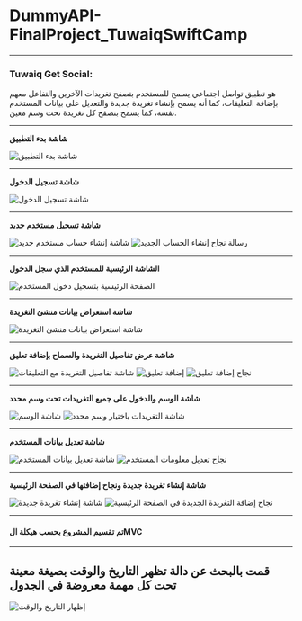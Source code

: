 # DummyAPI-FinalProject_TuwaiqSwiftCamp
---
### Tuwaiq Get Social:
هو تطبيق تواصل اجتماعي يسمح للمستخدم بتصفح تغريدات الآخرين والتفاعل معهم بإضافة التعليقات، كما أنه يسمح بإنشاء تغريدة جديدة والتعديل على بيانات المستخدم نفسه، كما يسمح بتصفح كل تغريدة تحت وسم معين.

---

**شاشة بدء التطبيق**

![شاشة بدء التطبيق](https://user-images.githubusercontent.com/95555310/152950284-15b66273-4442-4657-adca-ef22c700df94.png)


---
**شاشة تسجيل الدخول**

![شاشة تسجيل الدخول](https://user-images.githubusercontent.com/95555310/152950952-86f57191-5a95-46d1-adb3-c5b5020ef81a.png)


---

**شاشة تسجيل مستخدم جديد**
 
![شاشة إنشاء حساب مستخدم جديد](https://user-images.githubusercontent.com/95555310/152951396-6778988f-3c55-49a0-a1f7-d9321e4a4c82.png)
![رسالة نجاح إنشاء الحساب الجديد](https://user-images.githubusercontent.com/95555310/152951768-2f01d0f5-7873-41d8-80cf-c4f4f38e5eaf.png)


---

**الشاشة الرئيسية للمستخدم الذي سجل الدخول**

![الصفحة الرئيسية بتسجيل دخول المستخدم](https://user-images.githubusercontent.com/95555310/152955846-f811e545-ceed-4144-ab2e-8aadea112aad.png)

---
**شاشة استعراض بيانات منشئ التغريدة**

![شاشة استعراض بيانات منشئ التغريدة](https://user-images.githubusercontent.com/95555310/152956169-a5e904c1-c133-4456-ace0-b3277991b925.png)

---

**شاشة عرض تفاصيل التغريدة والسماح بإضافة تعليق**

![شاشة تفاصيل التغريدة مع التعليقات](https://user-images.githubusercontent.com/95555310/152956801-edd86ba7-b5d9-4265-bfbe-a3f31eeaa998.png)
![إضافة تعليق](https://user-images.githubusercontent.com/95555310/152957887-b41b5ace-4ed9-4182-b547-d138dfce517b.png)
![نجاح إضافة تعليق](https://user-images.githubusercontent.com/95555310/152957475-df343b24-d005-49e7-9086-c76345098a6a.png)

---

**شاشة الوسم والدخول على جميع التغريدات تحت وسم محدد**

![شاشة الوسم](https://user-images.githubusercontent.com/95555310/152958446-fb0c2466-e284-4c5a-9fef-dbd42970c0dc.png)
![شاشة التغريدات باختيار وسم محدد](https://user-images.githubusercontent.com/95555310/152958506-ac3eab67-307c-4ce3-87c8-ea3e336caa6b.png)

---


**شاشة تعديل بيانات المستخدم**

![شاشة تعديل بيانات المستخدم](https://user-images.githubusercontent.com/95555310/152962453-93aee3d0-bb06-4935-977a-d846d86017fc.png)
![نجاح تعديل معلومات المستخدم](https://user-images.githubusercontent.com/95555310/152962503-6f4245b0-dda0-40dc-812d-26c5a94c596f.png)

---

**شاشة إنشاء تغريدة جديدة ونجاح إضافتها في الصفحة الرئيسية**

![شاشة إنشاء تغريدة جديدة](https://user-images.githubusercontent.com/95555310/152963088-bc4075f7-7edb-4558-b9d5-3a4a441912f1.png)
![نجاح إضافة التغريدة الجديدة في الصفحة الرئيسية](https://user-images.githubusercontent.com/95555310/152963138-f1f77652-b315-4abf-a6c4-04ebfac77877.png)

---



#### تم تقسيم المشروع بحسب هيكلة الMVC

---

##  قمت بالبحث عن دالة تظهر التاريخ والوقت بصيغة معينة تحت كل مهمة معروضة في الجدول

![إظهار التاريخ والوقت](https://user-images.githubusercontent.com/95555310/145314149-dd0fc144-aa83-4606-8165-b728e2c424d1.png)

